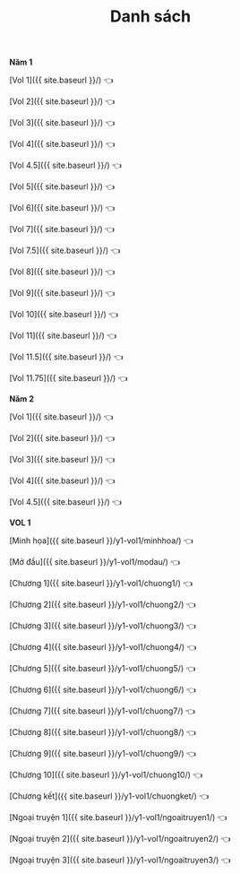 ﻿---
layout: post
title: Danh sách
---

**Năm 1**

[Vol 1]({{ site.baseurl }}/) 👈

[Vol 2]({{ site.baseurl }}/) 👈

[Vol 3]({{ site.baseurl }}/) 👈

[Vol 4]({{ site.baseurl }}/) 👈

[Vol 4.5]({{ site.baseurl }}/) 👈

[Vol 5]({{ site.baseurl }}/) 👈

[Vol 6]({{ site.baseurl }}/) 👈

[Vol 7]({{ site.baseurl }}/) 👈

[Vol 7.5]({{ site.baseurl }}/) 👈

[Vol 8]({{ site.baseurl }}/) 👈

[Vol 9]({{ site.baseurl }}/) 👈

[Vol 10]({{ site.baseurl }}/) 👈

[Vol 11]({{ site.baseurl }}/) 👈

[Vol 11.5]({{ site.baseurl }}/) 👈

[Vol 11.75]({{ site.baseurl }}/) 👈

**Năm 2**

[Vol 1]({{ site.baseurl }}/) 👈

[Vol 2]({{ site.baseurl }}/) 👈

[Vol 3]({{ site.baseurl }}/) 👈

[Vol 4]({{ site.baseurl }}/) 👈

[Vol 4.5]({{ site.baseurl }}/) 👈




**VOL 1**

[Minh họa]({{ site.baseurl }}/y1-vol1/minhhoa/) 👈

[Mở đầu]({{ site.baseurl }}/y1-vol1/modau/) 👈

[Chương 1]({{ site.baseurl }}/y1-vol1/chuong1/) 👈

[Chương 2]({{ site.baseurl }}/y1-vol1/chuong2/) 👈

[Chương 3]({{ site.baseurl }}/y1-vol1/chuong3/) 👈

[Chương 4]({{ site.baseurl }}/y1-vol1/chuong4/) 👈

[Chương 5]({{ site.baseurl }}/y1-vol1/chuong5/) 👈

[Chương 6]({{ site.baseurl }}/y1-vol1/chuong6/) 👈

[Chương 7]({{ site.baseurl }}/y1-vol1/chuong7/) 👈

[Chương 8]({{ site.baseurl }}/y1-vol1/chuong8/) 👈

[Chương 9]({{ site.baseurl }}/y1-vol1/chuong9/) 👈

[Chương 10]({{ site.baseurl }}/y1-vol1/chuong10/) 👈

[Chương kết]({{ site.baseurl }}/y1-vol1/chuongket/) 👈

[Ngoại truyện 1]({{ site.baseurl }}/y1-vol1/ngoaitruyen1/) 👈

[Ngoại truyện 2]({{ site.baseurl }}/y1-vol1/ngoaitruyen2/) 👈

[Ngoại truyện 3]({{ site.baseurl }}/y1-vol1/ngoaitruyen3/) 👈
